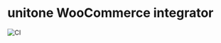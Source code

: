# unitone WooCommerce integrator

![CI](https://github.com/inc2734/unitone-woocommerce-integrator/workflows/CI/badge.svg)
